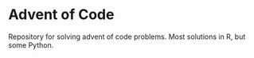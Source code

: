 # Advent of Code

Repository for solving advent of code problems. Most solutions in R, but some Python.
